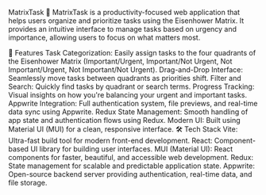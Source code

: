 MatrixTask 📝
MatrixTask is a productivity-focused web application that helps users organize and prioritize tasks using the Eisenhower Matrix. It provides an intuitive interface to manage tasks based on urgency and importance, allowing users to focus on what matters most.

🚀 Features
Task Categorization: Easily assign tasks to the four quadrants of the Eisenhower Matrix (Important/Urgent, Important/Not Urgent, Not Important/Urgent, Not Important/Not Urgent).
Drag-and-Drop Interface: Seamlessly move tasks between quadrants as priorities shift.
Filter and Search: Quickly find tasks by quadrant or search terms.
Progress Tracking: Visual insights on how you're balancing your urgent and important tasks.
Appwrite Integration: Full authentication system, file previews, and real-time data sync using Appwrite.
Redux State Management: Smooth handling of app state and authentication flows using Redux.
Modern UI: Built using Material UI (MUI) for a clean, responsive interface.
🛠 Tech Stack
Vite: Ultra-fast build tool for modern front-end development.
React: Component-based UI library for building user interfaces.
MUI (Material UI): React components for faster, beautiful, and accessible web development.
Redux: State management for scalable and predictable application state.
Appwrite: Open-source backend server providing authentication, real-time data, and file storage.
